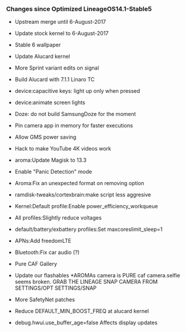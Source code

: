 ### Changes since Optimized LineageOS14.1-Stable5

* Upstream merge until 6-August-2017
* Update stock kernel to 6-August-2017
* Stable 6 wallpaper
* Update Alucard kernel
* More Sprint variant edits on signal
* Build Alucard with 7.1.1 Linaro TC
* device:capacitive keys: light up only when pressed
* device:animate screen lights
* Doze: do not build SamsungDoze for the moment
* Pin camera app in memory for faster executions
* Allow GMS power saving
* Hack to make YouTube 4K videos work
* aroma:Update Magisk to 13.3
* Enable "Panic Detection" mode
* Aroma:Fix an unexpected format on removing option
* ramdisk-tweaks/cortexbrain:make script less aggresive
* Kernel:Default profile:Enable power_efficiency_workqueue
* All profiles:Slightly reduce voltages
* default/battery/exbattery profiles:Set maxcoreslimit_sleep=1
* APNs:Add freedomLTE
* Bluetooth:Fix car audio (?)
* Pure CAF Gallery
* Update our flashables
*AROMAs camera is PURE caf camera.selfie seems broken.
GRAB THE LINEAGE SNAP CAMERA FROM SETTINGS/OPT SETTINGS/SNAP

* More SafetyNet patches
* Reduce DEFAULT_MIN_BOOST_FREQ at alucard kernel
* debug.hwui.use_buffer_age=false Affects display updates
